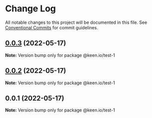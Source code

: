 # Change Log

All notable changes to this project will be documented in this file.
See [Conventional Commits](https://conventionalcommits.org) for commit guidelines.

## [0.0.3](https://github.com/keen/mono-repo-skeleton/compare/@keen.io/test-1@0.0.1...@keen.io/test-1@0.0.2) (2022-05-17)

**Note:** Version bump only for package @keen.io/test-1


## [0.0.2](https://github.com/keen/mono-repo-skeleton/compare/@keen.io/test-1@0.0.1...@keen.io/test-1@0.0.2) (2022-05-17)

**Note:** Version bump only for package @keen.io/test-1





## 0.0.1 (2022-05-17)

**Note:** Version bump only for package @keen.io/test-1

